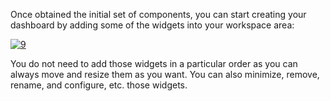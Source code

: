 Once obtained the initial set of components, you can start creating your
dashboard by adding some of the widgets into your workspace area:

[![9](/uploads/2014/11/9.png)](/uploads/2014/11/9.png)

You do not need to add those widgets in a particular order as you can
always move and resize them as you want. You can also minimize, remove,
rename, and configure, etc. those widgets.

